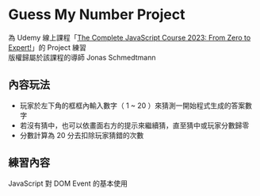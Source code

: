 # Guess My Number Project

為 Udemy 線上課程「[The Complete JavaScript Course 2023: From Zero to Expert!](https://www.udemy.com/course/the-complete-javascript-course/ '課程連結')」的 Project 練習  
版權歸屬於該課程的導師 Jonas Schmedtmann

## 內容玩法

- 玩家於左下角的框框內輸入數字（ 1 ~ 20 ）來猜測一開始程式生成的答案數字
- 若沒有猜中，也可以依畫面右方的提示來繼續猜，直至猜中或玩家分數歸零
- 分數計算為 20 分去扣除玩家猜錯的次數

## 練習內容

JavaScript 對 DOM Event 的基本使用
